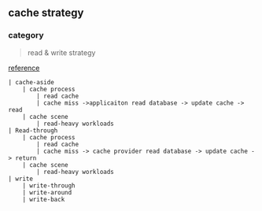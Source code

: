## cache strategy

### category

> read & write strategy 

[reference](https://codeahoy.com/2017/08/11/caching-strategies-and-how-to-choose-the-right-one/)

```
| cache-aside 
	| cache process
		| read cache  
		| cache miss ->applicaiton read database -> update cache -> read
	| cache scene
		| read-heavy workloads
| Read-through
	| cache process
		| read cache
		| cache miss -> cache provider read database -> update cache -> return  
	| cache scene
		| read-heavy workloads
| write
	| write-through
	| write-around
	| write-back

```
